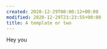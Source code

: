 ```yaml
---
created: 2020-12-29T00:00:12+00:00
modified: 2020-12-29T23:23:55+00:00
title: A template or two
---
```


Hey you